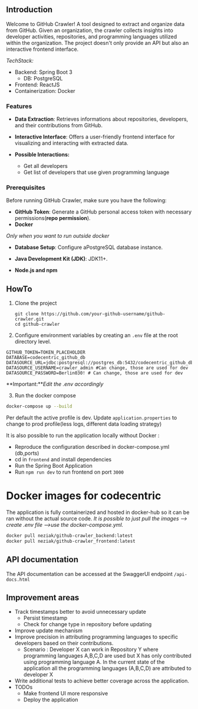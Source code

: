 

## Introduction

Welcome to GitHub Crawler! A tool designed to extract and organize data from GitHub. Given an organization, the crawler collects insights into developer activities, repositories, and programming languages utilized within the organization. The project doesn't only provide an API but also an interactive frontend interface.

*TechStack:* 
* Backend: Spring Boot 3
	* DB: PostgreSQL
* Frontend: ReactJS
* Containerization: Docker
### Features

- **Data Extraction**: Retrieves informations about repositories, developers, and their contributions from GitHub.
    
- **Interactive Interface**: Offers a user-friendly frontend interface for visualizing and interacting with extracted data.
- **Possible Interactions:**
	- Get all developers
	- Get list of developers that use given programming language
### Prerequisites

Before running GitHub Crawler, make sure you have the following:

- **GitHub Token**: Generate a GitHub personal access token with necessary permissions(**repo permission**).
- **Docker**

*Only when you want to run outside docker*

- **Database Setup**: Configure aPostgreSQL database instance.
    
- **Java Development Kit (JDK)**:  JDK11+.
    
- **Node.js and npm**
## HowTo

1. Clone the project
   ```{bash}
   git clone https://github.com/your-github-username/github-crawler.git
   cd github-crawler
   ```

2. Configure environment variables by creating an `.env` file at the root directory level.
```{bash}
GITHUB_TOKEN=TOKEN_PLACEHOLDER  
DATABASE=codecentric_github_db  
DATASOURCE_URL=jdbc:postgresql://postgres_db:5432/codecentric_github_db
DATASOURCE_USERNAME=crawler_admin #Can change, those are used for dev  
DATASOURCE_PASSWORD=Berlin030! # Can change, those are used for dev
```

**Important:***Edit the .env accordingly*

3. Run the docker compose
```bash
docker-compose up --build
```
  Per default the active profile is dev. Update `application.properties` to change to prod profile(less logs, different data loading strategy)

It is also possible to run the application locally without Docker :

 - Reproduce the configuration described in docker-compose.yml (db,ports)
 - cd in `frontend` and install dependencies
 - Run the Spring Boot Application
 - Run `npm run dev` to run frontend on port `3000`

# Docker images for codecentric

The application is fully containerized and hosted in docker-hub so it can be ran without the actual source code. *It is possible to just pull the images --> create .env file -->use the docker-compose.yml.*

```bash
docker pull neziak/github-crawler_backend:latest
docker pull neziak/github-crawler_frontend:latest
```

## API documentation

The API documentation can be accessed at the SwaggerUI endpoint `/api-docs.html` 
## Improvement areas
* Track timestamps better to avoid unnecessary update
	* Persist timestamp
	* Check for change type in repository before updating
*  Improve update mechanism
* Improve precision in attributing programming languages to specific developers based on their contributions.
	* Scenario : Developer X can work in Repository Y where programming languages A,B,C,D are used but X has only contributed using programming language A. In the current state of the application all the programming languages (A,B,C,D) are attributed to developer X
* Write additional tests to achieve better coverage across the application.
* TODOs
	* Make frontend UI more responsive
	* Deploy the application
